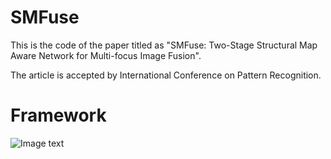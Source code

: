 # SMFuse
This is the code of the paper titled as "SMFuse: Two-Stage Structural Map Aware Network for Multi-focus Image Fusion".

The article is accepted by International Conference on Pattern Recognition.

# Framework
![Image text](https://github.com/stywmy/SMFuse/edit/main/src/framework.png)
